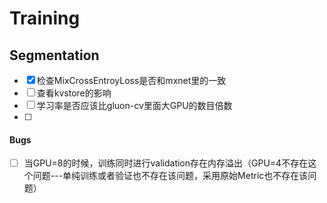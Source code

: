 # Training

## Segmentation

- [x] 检查MixCrossEntroyLoss是否和mxnet里的一致
- [ ] 查看kvstore的影响
- [ ] 学习率是否应该比gluon-cv里面大GPU的数目倍数
- [ ] 

#### Bugs

- [ ] 当GPU=8的时候，训练同时进行validation存在内存溢出（GPU=4不存在这个问题---单纯训练或者验证也不存在该问题，采用原始Metric也不存在该问题）